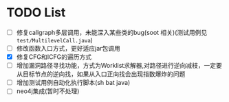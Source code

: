 # TODO  List

- [ ] 修复callgraph多层调用，未能深入某些类的bug(soot 相关)(测试用例见`test/MultilevelCall.java`)
- [ ] 修改函数入口方式，更好适应jar包调用
- [x] 修复CFG和ICFG的遍历方式
- [ ] 增加漏洞路径寻找功能，方式为Worklist求解器,对路径进行逆向减枝，一定要从目标节点的逆向找，如果从入口正向找会出现指数爆炸的问题
- [ ] 增加测试用例自动化执行脚本(sh bat java)
- [ ] neo4j集成(暂时不处理)